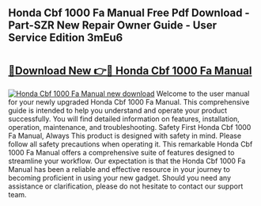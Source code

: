 ## Honda Cbf 1000 Fa Manual Free Pdf Download - Part-SZR New Repair Owner Guide - User Service Edition 3mEu6

# <h2><a href="http://bc81910.oget.top/?id=Honda+Cbf+1000+Fa+Manual">🔗Download New 👉🔴 Honda Cbf 1000 Fa Manual</a></h2>

[![Honda Cbf 1000 Fa Manual new download](https://i.imgur.com/5g1atiW.png)](http://bc81910.oget.top/?id=Honda+Cbf+1000+Fa+Manual)
Welcome to the user manual for your newly upgraded Honda Cbf 1000 Fa Manual. This comprehensive guide is intended to help you understand and operate your product successfully. You will find detailed information on features, installation, operation, maintenance, and troubleshooting. Safety First Honda Cbf 1000 Fa Manual, Always This product is designed with safety in mind. Please follow all safety precautions when operating it. This remarkable Honda Cbf 1000 Fa Manual offers a comprehensive suite of features designed to streamline your workflow. Our expectation is that the Honda Cbf 1000 Fa Manual has been a reliable and effective resource in your journey to becoming proficient in using your new gadget. Should you need any assistance or clarification, please do not hesitate to contact our support team.
